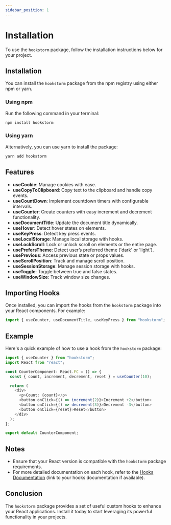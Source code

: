 ```yaml
---
sidebar_position: 1
---
```


# Installation

To use the `hookstorm` package, follow the installation instructions below for your project.

## Installation

You can install the `hookstorm` package from the npm registry using either npm or yarn.

### Using npm

Run the following command in your terminal:

```bash
npm install hookstorm
```

### Using yarn

Alternatively, you can use yarn to install the package:

```bash
yarn add hookstorm
```

## Features

- **useCookie**: Manage cookies with ease.
- **useCopyToClipboard**: Copy text to the clipboard and handle copy events.
- **useCountDown**: Implement countdown timers with configurable intervals.
- **useCounter**: Create counters with easy increment and decrement functionality.
- **useDocumentTitle**: Update the document title dynamically.
- **useHover**: Detect hover states on elements.
- **useKeyPress**: Detect key press events.
- **useLocalStorage**: Manage local storage with hooks.
- **useLockScroll**: Lock or unlock scroll on elements or the entire page.
- **usePrefersTheme**: Detect user’s preferred theme ('dark' or 'light').
- **usePrevious**: Access previous state or props values.
- **useScrollPosition**: Track and manage scroll position.
- **useSessionStorage**: Manage session storage with hooks.
- **useToggle**: Toggle between true and false states.
- **useWindowSize**: Track window size changes.

## Importing Hooks

Once installed, you can import the hooks from the `hookstorm` package into your React components. For example:

```typescript
import { useCounter, useDocumentTitle, useKeyPress } from "hookstorm";
```

## Example

Here's a quick example of how to use a hook from the `hookstorm` package:

```typescript
import { useCounter } from "hookstorm";
import React from "react";

const CounterComponent: React.FC = () => {
  const { count, increment, decrement, reset } = useCounter(10);

  return (
    <div>
      <p>Count: {count}</p>
      <button onClick={() => increment(2)}>Increment +2</button>
      <button onClick={() => decrement(3)}>Decrement -3</button>
      <button onClick={reset}>Reset</button>
    </div>
  );
};

export default CounterComponent;
```

## Notes

- Ensure that your React version is compatible with the `hookstorm` package requirements.
- For more detailed documentation on each hook, refer to the [Hooks Documentation](#) (link to your hooks documentation if available).

## Conclusion

The `hookstorm` package provides a set of useful custom hooks to enhance your React applications. Install it today to start leveraging its powerful functionality in your projects.
